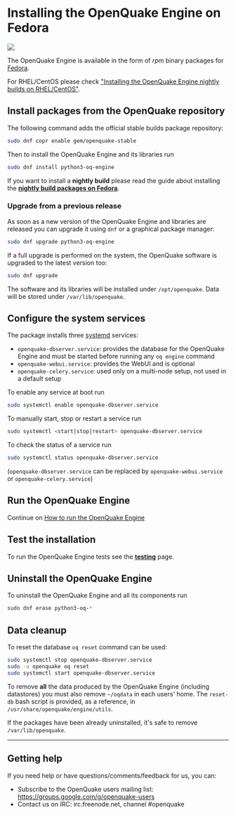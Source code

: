 # Installing the OpenQuake Engine on Fedora

<a href="https://copr.fedorainfracloud.org/coprs/gem/openquake-stable/package/python3-oq-engine/"><img src="https://copr.fedorainfracloud.org/coprs/gem/openquake-stable/package/python3-oq-engine/status_image/last_build.png" /></a>

The OpenQuake Engine is available in the form of *rpm* binary packages for [Fedora](http://getfedora.org/).

For RHEL/CentOS please check ["Installing the OpenQuake Engine nightly builds on RHEL/CentOS"](fedora.md).

## Install packages from the OpenQuake repository

The following command adds the official stable builds package repository:
```bash
sudo dnf copr enable gem/openquake-stable 
```

Then to install the OpenQuake Engine and its libraries run
```bash
sudo dnf install python3-oq-engine
```

If you want to install a **nightly build** please read the guide about installing the **[nightly build packages on Fedora](fedora-nightly.md)**.

### Upgrade from a previous release

As soon as a new version of the OpenQuake Engine and libraries are released you can upgrade it using `dnf` or a graphical package manager:

```bash
sudo dnf upgrade python3-oq-engine
```

If a full upgrade is performed on the system, the OpenQuake software is upgraded to the latest version too:

```bash
sudo dnf upgrade
```

The software and its libraries will be installed under `/opt/openquake`. Data will be stored under `/var/lib/openquake`.

## Configure the system services

The package installs three [systemd](https://access.redhat.com/documentation/en-US/Red_Hat_Enterprise_Linux/7/html/System_Administrators_Guide/chap-Managing_Services_with_systemd.html) services:
- `openquake-dbserver.service`: provides the database for the OpenQuake Engine and must be started before running any `oq engine` command
- `openquake-webui.service`: provides the WebUI and is optional
- `openquake-celery.service`: used only on a multi-node setup, not used in a default setup

To enable any service at boot run
```bash
sudo systemctl enable openquake-dbserver.service
```

To manually start, stop or restart a service run
```bash
sudo systemctl <start|stop|restart> openquake-dbserver.service
```

To check the status of a service run
```bash
sudo systemctl status openquake-dbserver.service
```
(`openquake-dbserver.service` can be replaced by `openquake-webui.service` or `openquake-celery.service`)

## Run the OpenQuake Engine

Continue on [How to run the OpenQuake Engine](../running/unix.md)

## Test the installation

To run the OpenQuake Engine tests see the **[testing](../testing.md)** page.

## Uninstall the OpenQuake Engine

To uninstall the OpenQuake Engine and all its components run
```bash
sudo dnf erase python3-oq-*
```

## Data cleanup

To reset the database `oq reset` command can be used:

```bash
sudo systemctl stop openquake-dbserver.service
sudo -u openquake oq reset
sudo systemctl start openquake-dbserver.service
```

To remove **all** the data produced by the OpenQuake Engine (including datastores) you must also remove `~/oqdata` in each users' home. The `reset-db` bash script is provided, as a reference, in `/usr/share/openquake/engine/utils`.

If the packages have been already uninstalled, it's safe to remove `/var/lib/openquake`.

***

## Getting help
If you need help or have questions/comments/feedback for us, you can:
  * Subscribe to the OpenQuake users mailing list: https://groups.google.com/g/openquake-users
  * Contact us on IRC: irc.freenode.net, channel #openquake
